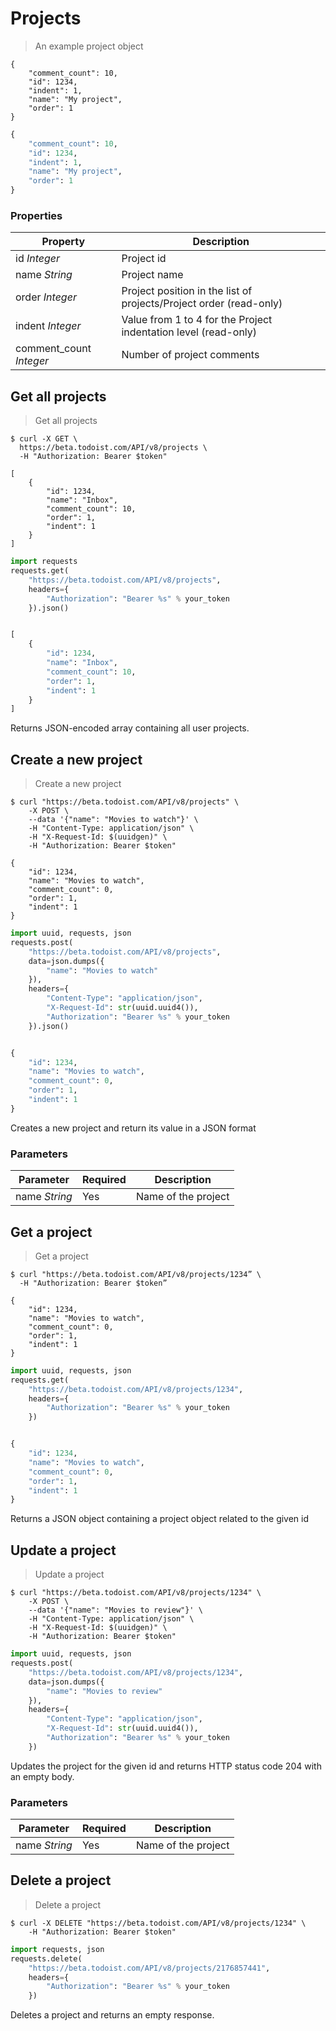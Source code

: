 # Projects

> An example project object

```shell
{
    "comment_count": 10,
    "id": 1234,
    "indent": 1,
    "name": "My project",
    "order": 1
}
```

```python
{
    "comment_count": 10,
    "id": 1234,
    "indent": 1,
    "name": "My project",
    "order": 1
}
```

### Properties

Property | Description
----------|------------
id *Integer* | Project id
name *String* | Project name
order *Integer* | Project position in the list of projects/Project order (read-only)
indent _Integer_ | Value from 1 to 4 for the Project indentation level (read-only)
comment_count _Integer_ | Number of project comments


## Get all projects

> Get all projects

```shell
$ curl -X GET \
  https://beta.todoist.com/API/v8/projects \
  -H "Authorization: Bearer $token"

[
    {
        "id": 1234,
        "name": "Inbox",
        "comment_count": 10,
        "order": 1,
        "indent": 1
    }
]
```

```python
import requests
requests.get(
    "https://beta.todoist.com/API/v8/projects",
    headers={
        "Authorization": "Bearer %s" % your_token
    }).json()


[
    {
        "id": 1234,
        "name": "Inbox",
        "comment_count": 10,
        "order": 1,
        "indent": 1
    }
]
```

Returns JSON-encoded array containing all user projects.

## Create a new project

> Create a new project

```shell
$ curl "https://beta.todoist.com/API/v8/projects" \
    -X POST \
    --data '{"name": "Movies to watch"}' \
    -H "Content-Type: application/json" \
    -H "X-Request-Id: $(uuidgen)" \
    -H "Authorization: Bearer $token"

{
    "id": 1234,
    "name": "Movies to watch",
    "comment_count": 0,
    "order": 1,
    "indent": 1
}
```

```python
import uuid, requests, json
requests.post(
    "https://beta.todoist.com/API/v8/projects",
    data=json.dumps({
        "name": "Movies to watch"
    }),
    headers={
        "Content-Type": "application/json",
        "X-Request-Id": str(uuid.uuid4()),
        "Authorization": "Bearer %s" % your_token
    }).json()


{
    "id": 1234,
    "name": "Movies to watch",
    "comment_count": 0,
    "order": 1,
    "indent": 1
}
```

Creates a new project and return its value in a JSON format

### Parameters

Parameter | Required | Description
--------- | -------- | -----------
name *String* | Yes | Name of the project


## Get a project

> Get a project

```shell
$ curl "https://beta.todoist.com/API/v8/projects/1234” \
  -H "Authorization: Bearer $token”

{
    "id": 1234,
    "name": "Movies to watch",
    "comment_count": 0,
    "order": 1,
    "indent": 1
}
```

```python
import uuid, requests, json
requests.get(
    "https://beta.todoist.com/API/v8/projects/1234",
    headers={
        "Authorization": "Bearer %s" % your_token
    })


{
    "id": 1234,
    "name": "Movies to watch",
    "comment_count": 0,
    "order": 1,
    "indent": 1
}
```

Returns a JSON object containing a project object related to the given id

## Update a project

> Update a project

```shell
$ curl "https://beta.todoist.com/API/v8/projects/1234" \
    -X POST \
    --data '{"name": "Movies to review"}' \
    -H "Content-Type: application/json" \
    -H "X-Request-Id: $(uuidgen)" \
    -H "Authorization: Bearer $token"
```

```python
import uuid, requests, json
requests.post(
    "https://beta.todoist.com/API/v8/projects/1234",
    data=json.dumps({
        "name": "Movies to review"
    }),
    headers={
        "Content-Type": "application/json",
        "X-Request-Id": str(uuid.uuid4()),
        "Authorization": "Bearer %s" % your_token
    })

```

Updates the project for the given id and returns HTTP status code 204
with an empty body.

### Parameters

Parameter | Required | Description
--------- | -------- | -----------
name *String* | Yes | Name of the project


## Delete a project

> Delete a project

```shell
$ curl -X DELETE "https://beta.todoist.com/API/v8/projects/1234" \
    -H "Authorization: Bearer $token"
```

```python
import requests, json
requests.delete(
    "https://beta.todoist.com/API/v8/projects/2176857441",
    headers={
        "Authorization": "Bearer %s" % your_token
    })
```

Deletes a project and returns an empty response.
